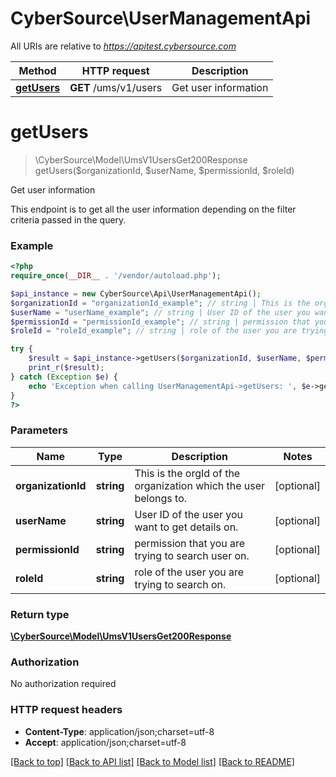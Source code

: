 # CyberSource\UserManagementApi

All URIs are relative to *https://apitest.cybersource.com*

Method | HTTP request | Description
------------- | ------------- | -------------
[**getUsers**](UserManagementApi.md#getUsers) | **GET** /ums/v1/users | Get user information


# **getUsers**
> \CyberSource\Model\UmsV1UsersGet200Response getUsers($organizationId, $userName, $permissionId, $roleId)

Get user information

This endpoint is to get all the user information depending on the filter criteria passed in the query.

### Example
```php
<?php
require_once(__DIR__ . '/vendor/autoload.php');

$api_instance = new CyberSource\Api\UserManagementApi();
$organizationId = "organizationId_example"; // string | This is the orgId of the organization which the user belongs to.
$userName = "userName_example"; // string | User ID of the user you want to get details on.
$permissionId = "permissionId_example"; // string | permission that you are trying to search user on.
$roleId = "roleId_example"; // string | role of the user you are trying to search on.

try {
    $result = $api_instance->getUsers($organizationId, $userName, $permissionId, $roleId);
    print_r($result);
} catch (Exception $e) {
    echo 'Exception when calling UserManagementApi->getUsers: ', $e->getMessage(), PHP_EOL;
}
?>
```

### Parameters

Name | Type | Description  | Notes
------------- | ------------- | ------------- | -------------
 **organizationId** | **string**| This is the orgId of the organization which the user belongs to. | [optional]
 **userName** | **string**| User ID of the user you want to get details on. | [optional]
 **permissionId** | **string**| permission that you are trying to search user on. | [optional]
 **roleId** | **string**| role of the user you are trying to search on. | [optional]

### Return type

[**\CyberSource\Model\UmsV1UsersGet200Response**](../Model/UmsV1UsersGet200Response.md)

### Authorization

No authorization required

### HTTP request headers

 - **Content-Type**: application/json;charset=utf-8
 - **Accept**: application/json;charset=utf-8

[[Back to top]](#) [[Back to API list]](../../README.md#documentation-for-api-endpoints) [[Back to Model list]](../../README.md#documentation-for-models) [[Back to README]](../../README.md)

